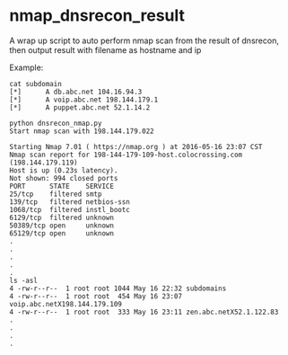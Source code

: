 # nmap_dnsrecon_result
A wrap up script to auto perform nmap scan from the result of dnsrecon, then output result with filename as hostname and ip

Example:
```
cat subdomain
[*] 	 A db.abc.net 104.16.94.3
[*] 	 A voip.abc.net 198.144.179.1
[*] 	 A puppet.abc.net 52.1.14.2

python dnsrecon_nmap.py
Start nmap scan with 198.144.179.022

Starting Nmap 7.01 ( https://nmap.org ) at 2016-05-16 23:07 CST
Nmap scan report for 198-144-179-109-host.colocrossing.com (198.144.179.119)
Host is up (0.23s latency).
Not shown: 994 closed ports
PORT      STATE    SERVICE
25/tcp    filtered smtp
139/tcp   filtered netbios-ssn
1068/tcp  filtered instl_bootc
6129/tcp  filtered unknown
50389/tcp open     unknown
65129/tcp open     unknown
.
.
.
.
.
ls -asl
4 -rw-r--r--  1 root root 1044 May 16 22:32 subdomains
4 -rw-r--r--  1 root root  454 May 16 23:07 voip.abc.netX198.144.179.109
4 -rw-r--r--  1 root root  333 May 16 23:11 zen.abc.netX52.1.122.83
.
.
.
.

